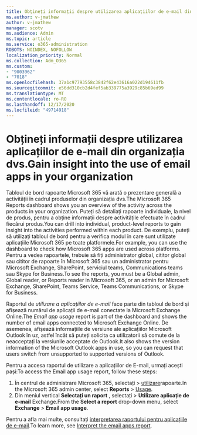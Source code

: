 ```yaml
---
title: Obțineți informații despre utilizarea aplicațiilor de e-mail din organizația dvs.
ms.author: v-jmathew
author: v-jmathew
manager: scotv
ms.audience: Admin
ms.topic: article
ms.service: o365-administration
ROBOTS: NOINDEX, NOFOLLOW
localization_priority: Normal
ms.collection: Adm_O365
ms.custom:
- "9003962"
- "7018"
ms.openlocfilehash: 37a1c97793558c3842f62e43616a022d194611fb
ms.sourcegitcommit: e56dd310cb2d4fef5ab339775a3929c85b69ed99
ms.translationtype: MT
ms.contentlocale: ro-RO
ms.lasthandoff: 12/17/2020
ms.locfileid: "49714918"
---
```

# <a name="gain-insight-into-the-use-of-email-apps-in-your-organization"></a><span data-ttu-id="4e5ec-102">Obțineți informații despre utilizarea aplicațiilor de e-mail din organizația dvs.</span><span class="sxs-lookup"><span data-stu-id="4e5ec-102">Gain insight into the use of email apps in your organization</span></span>

<span data-ttu-id="4e5ec-103">Tabloul de bord rapoarte Microsoft 365 vă arată o prezentare generală a activității în cadrul produselor din organizația dvs.</span><span class="sxs-lookup"><span data-stu-id="4e5ec-103">The Microsoft 365 Reports dashboard shows you an overview of the activity across the products in your organization.</span></span> <span data-ttu-id="4e5ec-104">Puteți să detaliați rapoarte individuale, la nivel de produs, pentru a obține informații despre activitățile efectuate în cadrul fiecărui produs.</span><span class="sxs-lookup"><span data-stu-id="4e5ec-104">You can drill into individual, product-level reports to gain insight into the activities performed within each product.</span></span> <span data-ttu-id="4e5ec-105">De exemplu, puteți să utilizați tabloul de bord pentru a verifica modul în care sunt utilizate aplicațiile Microsoft 365 pe toate platformele.</span><span class="sxs-lookup"><span data-stu-id="4e5ec-105">For example, you can use the dashboard to check how Microsoft 365 apps are used across platforms.</span></span> <span data-ttu-id="4e5ec-106">Pentru a vedea rapoartele, trebuie să fiți administrator global, cititor global sau cititor de rapoarte în Microsoft 365 sau un administrator pentru Microsoft Exchange, SharePoint, serviciul teams, Communications teams sau Skype for Business.</span><span class="sxs-lookup"><span data-stu-id="4e5ec-106">To see the reports, you must be a Global admin, Global reader, or Reports reader in Microsoft 365, or an admin for Microsoft Exchange, SharePoint, Teams Service, Teams Communications, or Skype for Business.</span></span>

<span data-ttu-id="4e5ec-107">Raportul de *utilizare a aplicațiilor de e-mail* face parte din tabloul de bord și afișează numărul de aplicații de e-mail conectate la Microsoft Exchange Online.</span><span class="sxs-lookup"><span data-stu-id="4e5ec-107">The *Email app usage* report is part of the dashboard and shows the number of email apps connected to Microsoft Exchange Online.</span></span> <span data-ttu-id="4e5ec-108">De asemenea, afișează informațiile de versiune ale aplicațiilor Microsoft Outlook în uz, astfel încât să puteți solicita ca utilizatorii să comute de la neacceptați la versiunile acceptate de Outlook.</span><span class="sxs-lookup"><span data-stu-id="4e5ec-108">It also shows the version information of the Microsoft Outlook apps in use, so you can request that users switch from unsupported to supported versions of Outlook.</span></span>

<span data-ttu-id="4e5ec-109">Pentru a accesa raportul de utilizare a aplicațiilor de E-mail, urmați acești pași:</span><span class="sxs-lookup"><span data-stu-id="4e5ec-109">To access the Email app usage report, follow these steps:</span></span>

1. <span data-ttu-id="4e5ec-110">În centrul de administrare Microsoft 365, selectați   >  [utilizare](https://go.microsoft.com/fwlink/?linkid=2140342)rapoarte.</span><span class="sxs-lookup"><span data-stu-id="4e5ec-110">In the Microsoft 365 admin center, select **Reports** > [Usage](https://go.microsoft.com/fwlink/?linkid=2140342).</span></span>
2. <span data-ttu-id="4e5ec-111">Din meniul vertical **Selectați un raport** , selectați   >  **Utilizare aplicație de e-mail** Exchange.</span><span class="sxs-lookup"><span data-stu-id="4e5ec-111">From the **Select a report** drop-down menu, select **Exchange** > **Email app usage**.</span></span>

<span data-ttu-id="4e5ec-112">Pentru a afla mai multe, consultați [interpretarea raportului pentru aplicațiile de e-mail](https://go.microsoft.com/fwlink/?linkid=2140508).</span><span class="sxs-lookup"><span data-stu-id="4e5ec-112">To learn more, see [Interpret the email apps report](https://go.microsoft.com/fwlink/?linkid=2140508).</span></span>
